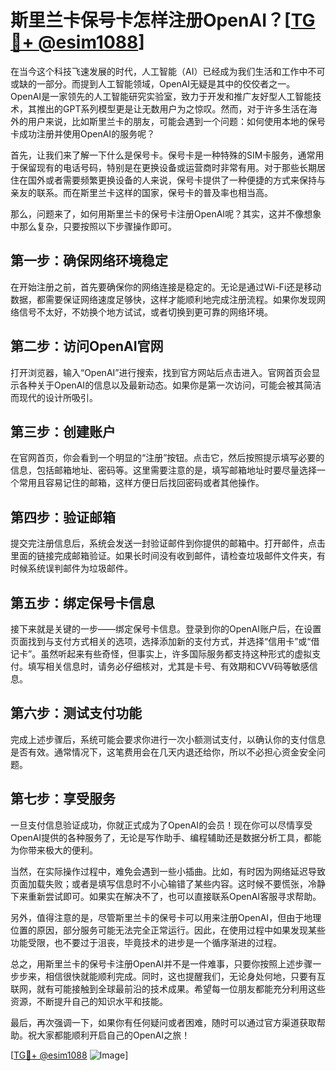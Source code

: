 # 斯里兰卡保号卡怎样注册OpenAI？[[TG💪+ @esim1088](https://t.me/s/esim1088)]

在当今这个科技飞速发展的时代，人工智能（AI）已经成为我们生活和工作中不可或缺的一部分。而提到人工智能领域，OpenAI无疑是其中的佼佼者之一。OpenAI是一家领先的人工智能研究实验室，致力于开发和推广友好型人工智能技术，其推出的GPT系列模型更是让无数用户为之惊叹。然而，对于许多生活在海外的用户来说，比如斯里兰卡的朋友，可能会遇到一个问题：如何使用本地的保号卡成功注册并使用OpenAI的服务呢？

首先，让我们来了解一下什么是保号卡。保号卡是一种特殊的SIM卡服务，通常用于保留现有的电话号码，特别是在更换设备或运营商时非常有用。对于那些长期居住在国外或者需要频繁更换设备的人来说，保号卡提供了一种便捷的方式来保持与亲友的联系。而在斯里兰卡这样的国家，保号卡的普及率也相当高。

那么，问题来了，如何用斯里兰卡的保号卡注册OpenAI呢？其实，这并不像想象中那么复杂，只要按照以下步骤操作即可。

## 第一步：确保网络环境稳定

在开始注册之前，首先要确保你的网络连接是稳定的。无论是通过Wi-Fi还是移动数据，都需要保证网络速度足够快，这样才能顺利地完成注册流程。如果你发现网络信号不太好，不妨换个地方试试，或者切换到更可靠的网络环境。

## 第二步：访问OpenAI官网

打开浏览器，输入“OpenAI”进行搜索，找到官方网站后点击进入。官网首页会显示各种关于OpenAI的信息以及最新动态。如果你是第一次访问，可能会被其简洁而现代的设计所吸引。

## 第三步：创建账户

在官网首页，你会看到一个明显的“注册”按钮。点击它，然后按照提示填写必要的信息，包括邮箱地址、密码等。这里需要注意的是，填写邮箱地址时要尽量选择一个常用且容易记住的邮箱，这样方便日后找回密码或者其他操作。

## 第四步：验证邮箱

提交完注册信息后，系统会发送一封验证邮件到你提供的邮箱中。打开邮件，点击里面的链接完成邮箱验证。如果长时间没有收到邮件，请检查垃圾邮件文件夹，有时候系统误判邮件为垃圾邮件。

## 第五步：绑定保号卡信息

接下来就是关键的一步——绑定保号卡信息。登录到你的OpenAI账户后，在设置页面找到与支付方式相关的选项，选择添加新的支付方式，并选择“信用卡”或“借记卡”。虽然听起来有些奇怪，但事实上，许多国际服务都支持这种形式的虚拟支付。填写相关信息时，请务必仔细核对，尤其是卡号、有效期和CVV码等敏感信息。

## 第六步：测试支付功能

完成上述步骤后，系统可能会要求你进行一次小额测试支付，以确认你的支付信息是否有效。通常情况下，这笔费用会在几天内退还给你，所以不必担心资金安全问题。

## 第七步：享受服务

一旦支付信息验证成功，你就正式成为了OpenAI的会员！现在你可以尽情享受OpenAI提供的各种服务了，无论是写作助手、编程辅助还是数据分析工具，都能为你带来极大的便利。

当然，在实际操作过程中，难免会遇到一些小插曲。比如，有时因为网络延迟导致页面加载失败；或者是填写信息时不小心输错了某些内容。这时候不要慌张，冷静下来重新尝试即可。如果实在解决不了，也可以直接联系OpenAI客服寻求帮助。

另外，值得注意的是，尽管斯里兰卡的保号卡可以用来注册OpenAI，但由于地理位置的原因，部分服务可能无法完全正常运行。因此，在使用过程中如果发现某些功能受限，也不要过于沮丧，毕竟技术的进步是一个循序渐进的过程。

总之，用斯里兰卡的保号卡注册OpenAI并不是一件难事，只要你按照上述步骤一步步来，相信很快就能顺利完成。同时，这也提醒我们，无论身处何地，只要有互联网，就有可能接触到全球最前沿的技术成果。希望每一位朋友都能充分利用这些资源，不断提升自己的知识水平和技能。

最后，再次强调一下，如果你有任何疑问或者困难，随时可以通过官方渠道获取帮助。祝大家都能顺利开启自己的OpenAI之旅！

[[TG💪+ @esim1088](https://t.me/s/esim1088) ![Image](https://i.postimg.cc/4NQfJmqS/Snipaste-2025-05-13-00-14-12.png)]